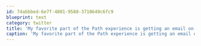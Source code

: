 ```yaml
---
id: 74abbbed-6e7f-4801-9588-3710649c6fc9
blueprint: text
category: twitter
title: 'My favorite part of the Path experience is getting an email on a non-mobile device and not being able to do anything with it.'
caption: 'My favorite part of the Path experience is getting an email on a non-mobile device and not being able to do anything with it.'
---
```

